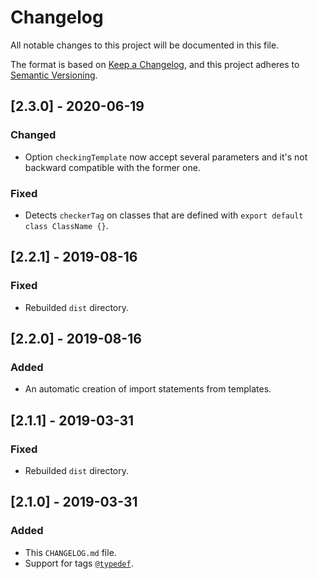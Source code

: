 # Changelog
All notable changes to this project will be documented in this file.

The format is based on [Keep a Changelog](https://keepachangelog.com/en/1.0.0/),
and this project adheres to [Semantic Versioning](https://semver.org/spec/v2.0.0.html).

## [2.3.0] - 2020-06-19
### Changed
- Option `checkingTemplate` now accept several parameters and it's not
  backward compatible with the former one.

### Fixed
- Detects `checkerTag` on classes that are defined with
  `export default class ClassName {}`.

## [2.2.1] - 2019-08-16
### Fixed
- Rebuilded `dist` directory.

## [2.2.0] - 2019-08-16
### Added
- An automatic creation of import statements from templates.

## [2.1.1] - 2019-03-31
### Fixed
- Rebuilded `dist` directory.

## [2.1.0] - 2019-03-31
### Added
- This `CHANGELOG.md` file.
- Support for tags [`@typedef`](http://usejsdoc.org/tags-typedef.html).
